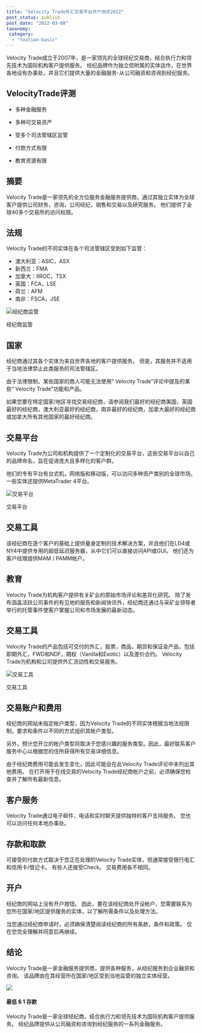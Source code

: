 ```yaml
---
title: "Velocity Trade外汇交易平台开户测评2022"
post_status: publish
post_date: "2022-03-08"
taxonomy:
 category: 
  - "toutiao-basic"
---
```


Velocity Trade成立于2007年，是一家领先的全球经纪交易商，结合执行力和领先技术为国际机构客户提供服务。 经纪品牌作为独立但附属的实体运作，在世界各地设有办事处，并且它们提供大量的金融服务-从公司融资和咨询到经纪服务。

## VelocityTrade评测

- 多种金融服务
    
- 多种可交易资产
    
- 受多个司法管辖区监管
    
- 付款方式有限
    
- 教育资源有限
    

## 摘要

Velocity Trade是一家领先的全方位服务金融服务提供商，通过其独立实体为全球客户提供公司财务，咨询，公司经纪，销售和交易以及研究服务。 他们提供了全球40多个交易所的访问权限。

## 法规

Velocity Trade的不同实体在各个司法管辖区受到如下监管：

- 澳大利亚：ASIC，ASX
- 新西兰：FMA
- 加拿大：IIROC，TSX
- 英国：FCA，LSE
- 荷兰：AFM
- 南非：FSCA，JSE

![经纪商监管](https://cdn.fendou.la/funstoutiao/2020/11/Velocity-Trade-Review-Regulation.png "经纪商监管")

经纪商监管

## 国家

经纪商通过其各个实体为来自世界各地的客户提供服务。 但是，其服务并不适用于当地法律禁止此类服务的司法管辖区。

由于法律限制，某些国家的商人可能无法使用“ Velocity Trade”评论中提及的某些“ Velocity Trade”功能和产品。

如果您要在特定国家/地区寻找交易经纪商，请参阅我们最好的经纪商美国，英国最好的经纪商，澳大利亚最好的经纪商，南非最好的经纪商，加拿大最好的经纪商或加拿大所有其他国家的最好经纪商。

## 交易平台

Velocity Trade为公司和机构提供了一个定制化的交易平台，这些交易平台以自己的品牌命名，旨在促进庞大且多样化的客户群。

他们的专有平台有台式机，网络版和移动版，可以访问多种资产类别的全球市场。 一些实体还提供MetaTrader 4平台。

![交易平台](https://cdn.fendou.la/funstoutiao/2020/11/Velocity-Trade-Review-Trading-Platform.png "交易平台")

交易平台

## 交易工具

该经纪商在逐个客户的基础上提供量身定制的技术解决方案，并且他们在LD4或NY4中提供专用的超低延迟服务器，从中它们可以直接访问API或GUI。 他们还为客户经理提供MAM / PAMM帐户。

## 教育

Velocity Trade为机构客户提供有关矿业的原始市场评论和差异化研究。 除了发布涵盖活跃公司事件的有见地的报告和新闻快讯外，经纪商还通过与采矿业领导者举行的托管事件使客户掌握公司和市场发展的最新动态。

## 交易工具

Velocity Trade的产品包括可交付的外汇，股票，商品，期货和保证金产品，包括即期外汇，FWD和NDF，期权（Vanilla和Exotic）以及差价合约。 Velocity Trade为机构和公司提供外汇流动性和交易服务。

![交易工具](https://cdn.fendou.la/funstoutiao/2020/11/Velocity-Trade-Review-Trading-Instruments-1024x340.png "交易工具")

交易工具

## 交易账户和费用

经纪商的网站未指定帐户类型，因为Velocity Trade的不同实体根据当地法规限制，要求和条件以不同的方式组织其帐户类型。

另外，预计您开立的帐户类型将取决于您感兴趣的服务类型。因此，最好联系客户服务中心以根据您的住所获得所有交易详细信息。

由于经纪商费用可能会发生变化，因此可能会在此Velocity Trade评论中未列出其他费用。 在打开用于在线交易的Velocity Trade经纪商帐户之前，必须确保您检查并了解所有最新信息。

## 客户服务

Velocity Trade通过电子邮件，电话和实时聊天提供独特的客户支持服务。 您也可以访问任何本地办事处。

## 存款和取款

可接受的付款方式取决于您正在处理的Velocity Trade实体，但通常接受银行电汇和信用卡/借记卡。 有些人还接受Check。 交易费用各不相同。

## 开户

经纪商的网站上没有开户按钮。 因此，要在该经纪商处开设帐户，您需要联系为您所在国家/地区提供服务的实体，以了解所需条件以及处理方法。

当您通过经纪商申请时，必须确保清楚阅读经纪商的所有条款，条件和政策。 仅在您完全理解并同意后再继续。

## 结论

Velocity Trade是一家金融服务提供商，提供各种服务，从经纪服务到企业融资和咨询。 该品牌由在其经营所在国家/地区受到当地监管的独立实体经营。

![](https://cdn.fendou.la/funstoutiao/2020/11/Velocity-Trade-Logo.png)

#### 最低 $ 1 存款

Velocity Trade是一家全球经纪商，结合执行力和领先技术为国际机构客户提供服务。 经纪品牌提供从公司融资和咨询到经纪服务的一系列金融服务。
